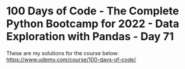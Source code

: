 # 100 Days of Code - The Complete Python Bootcamp for 2022 - Data Exploration with Pandas - Day 71

These are my solutions for the course below:<br>
https://www.udemy.com/course/100-days-of-code/